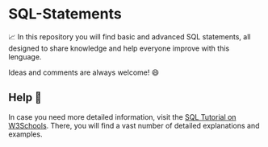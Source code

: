 # SQL-Statements
📈 In this repository you will find basic and advanced SQL statements, all designed to share knowledge and help everyone
improve with this lenguage.

Ideas and comments are always welcome! 😄

## Help 🔎 
In case you need more detailed information, visit the [SQL Tutorial on W3Schools](https://www.w3schools.com/sql/default.asp). There, you will find 
a vast number of detailed explanations and examples. 
